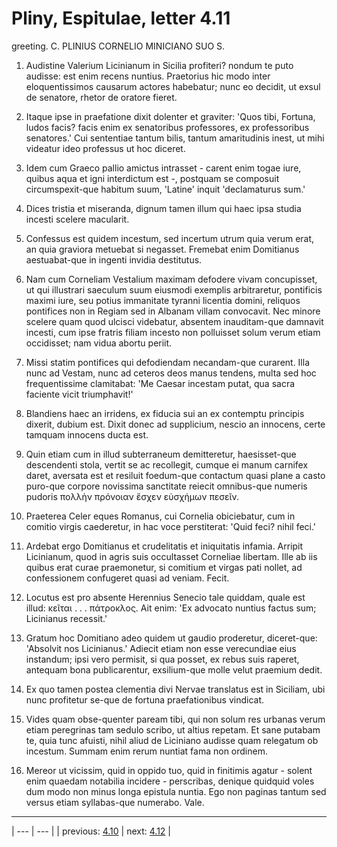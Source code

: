 # Pliny, Espitulae, letter 4.11

greeting. C. PLINIUS CORNELIO MINICIANO SUO S.



1. Audistine Valerium Licinianum in Sicilia profiteri? nondum te puto audisse: est enim recens nuntius. Praetorius hic modo inter eloquentissimos causarum actores habebatur; nunc eo decidit, ut exsul de senatore, rhetor de oratore fieret.



2. Itaque ipse in praefatione dixit dolenter et graviter: 'Quos tibi, Fortuna, ludos facis? facis enim ex senatoribus professores, ex professoribus senatores.' Cui sententiae tantum bilis, tantum amaritudinis inest, ut mihi videatur ideo professus ut hoc diceret.



3. Idem cum Graeco pallio amictus intrasset - carent enim togae iure, quibus aqua et igni interdictum est -, postquam se composuit circumspexit-que habitum suum, 'Latine' inquit 'declamaturus sum.'



4. Dices tristia et miseranda, dignum tamen illum qui haec ipsa studia incesti scelere macularit.



5. Confessus est quidem incestum, sed incertum utrum quia verum erat, an quia graviora metuebat si negasset. Fremebat enim Domitianus aestuabat-que in ingenti invidia destitutus.



6. Nam cum Corneliam Vestalium maximam defodere vivam concupisset, ut qui illustrari saeculum suum eiusmodi exemplis arbitraretur, pontificis maximi iure, seu potius immanitate tyranni licentia domini, reliquos pontifices non in Regiam sed in Albanam villam convocavit. Nec minore scelere quam quod ulcisci videbatur, absentem inauditam-que damnavit incesti, cum ipse fratris filiam incesto non polluisset solum verum etiam occidisset; nam vidua abortu periit.



7. Missi statim pontifices qui defodiendam necandam-que curarent. Illa nunc ad Vestam, nunc ad ceteros deos manus tendens, multa sed hoc frequentissime clamitabat: 'Me Caesar incestam putat, qua sacra faciente vicit triumphavit!'



8. Blandiens haec an irridens, ex fiducia sui an ex contemptu principis dixerit, dubium est. Dixit donec ad supplicium, nescio an innocens, certe tamquam innocens ducta est.



9. Quin etiam cum in illud subterraneum demitteretur, haesisset-que descendenti stola, vertit se ac recollegit, cumque ei manum carnifex daret, aversata est et resiluit foedum-que contactum quasi plane a casto puro-que corpore novissima sanctitate reiecit omnibus-que numeris pudoris πολλὴν πρόνοιαν ἔσχεν εὐσχήμων πεσεῖν.



10. Praeterea Celer eques Romanus, cui Cornelia obiciebatur, cum in comitio virgis caederetur, in hac voce perstiterat: 'Quid feci? nihil feci.'



11. Ardebat ergo Domitianus et crudelitatis et iniquitatis infamia. Arripit Licinianum, quod in agris suis occultasset Corneliae libertam. Ille ab iis quibus erat curae praemonetur, si comitium et virgas pati nollet, ad confessionem confugeret quasi ad veniam. Fecit.



12. Locutus est pro absente Herennius Senecio tale quiddam, quale est illud: κεῖται . . . πάτροκλος. Ait enim: 'Ex advocato nuntius factus sum; Licinianus recessit.'



13. Gratum hoc Domitiano adeo quidem ut gaudio proderetur, diceret-que: 'Absolvit nos Licinianus.' Adiecit etiam non esse verecundiae eius instandum; ipsi vero permisit, si qua posset, ex rebus suis raperet, antequam bona publicarentur, exsilium-que molle velut praemium dedit.



14. Ex quo tamen postea clementia divi Nervae translatus est in Siciliam, ubi nunc profitetur se-que de fortuna praefationibus vindicat.



15. Vides quam obse-quenter paream tibi, qui non solum res urbanas verum etiam peregrinas tam sedulo scribo, ut altius repetam. Et sane putabam te, quia tunc afuisti, nihil aliud de Liciniano audisse quam relegatum ob incestum. Summam enim rerum nuntiat fama non ordinem.



16. Mereor ut vicissim, quid in oppido tuo, quid in finitimis agatur - solent enim quaedam notabilia incidere - perscribas, denique quidquid voles dum modo non minus longa epistula nuntia. Ego non paginas tantum sed versus etiam syllabas-que numerabo. Vale.



---

| --- | --- |
| previous: [4.10](../4.10/) | next: [4.12](../4.12/) |